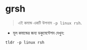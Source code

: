# grsh

> এই কমান্ড একটি উপনাম `-p linux rsh`.

- মূল কমান্ডের জন্য ডকুমেন্টেশন দেখুন:

`tldr -p linux rsh`
